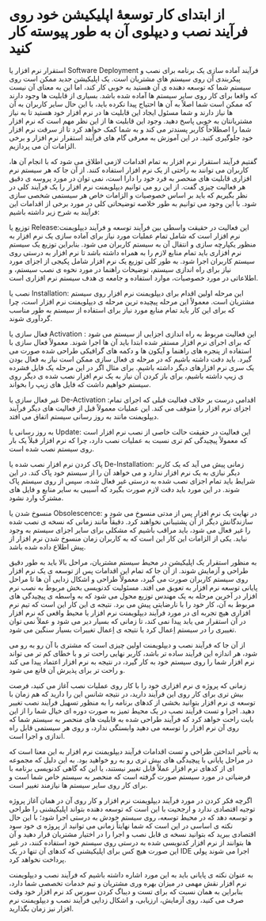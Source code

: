 # از ابتدای کار توسعهٔ اپلیکیشن خود روی فرآیند نصب و دیپلوی آن به طور پیوسته کار کنید

استقرار نرم افزار یا Software Deployment فرآیند آماده سازی یک برنامه برای نصب و پیکربندی آن روی سیستم های مشتریان است. یک اپلیکیشن جدید ممکن است روی سیستم شما که توسعه دهنده ی آن هستید به خوبی کار کند، اما این به معنای آن نیست که واقعا برای کار روی سایر سیستم ها آماده شده باشد. بسیاری از قابلیت ها وجود دارند که ممکن است شما اصلاً به آن ها احتیاج پیدا نکرده باید، با این حال سایر کاربران به آن ها نیاز دارند و شما مسئول ایجاد این قابلیت ها در نرم افزار خود هستید تا به نیاز مشتریانتان به خوبی پاسخ دهید. وجود این قابلیت ها از این نظر مهم است که نرم افزار شما را اصطلاحاً کاربر پسندتر می کند و به شما کمک خواهد کرد تا از سرقت نرم افزار خود جلوگیری کنید. در این آموزش به معرفی گام های فرآیند استقرار نرم افزار و برخی الزامات آن می پردازیم.

گفتیم فرآیند استقرار نرم افزار به تمام اقدامات لازمی اطلاق می شود که با انجام آن ها، کاربران می توانند به راحتی از یک نرم افزار استفاده کنند. از آن جا که هر سیستم نرم افزاری قابلیت های منحصر به فرد خود را دارا است، نمی توان در مورد پروسه ی دقیق هر فعالیت چیزی گفت. از این رو می توانیم دیپلویمنت نرم افزار را یک فرآیند کلی در نظر بگیریم که باید بر اساس خصوصیات و الزامات خاص هر سیستمی شخصی سازی شود. با این وجود می توانیم به طور خلاصه توضیحاتی کلی در مورد برخی از اقدامات این فرآیند به شرح زیر داشته باشیم:

توزیع یا Release:این فعالیت در حقیقت واسطی بین فرآیند توسعه و فرآیند دیپلویمنت نرم افزار است که شامل تمام عملیات مورد نیاز برای آماده سازی یک نرم افزار به منظور یکپارچه سازی و انتقال آن به سیستم کاربران می شود. بنابراین توزیع یک سیستم نرم افزاری باید تمام منابع لازم را به همراه داشته باشد تا نرم افزار به درستی روی سیستم کاربران اجرا شود. به طور کلی توزیع یک نرم افزار شامل پکیجی از اجزای مورد نیاز برای راه اندازی سیستم، توضیحات راهنما در مورد نحوه ی نصب سیستم، و اطلاعاتی در مورد خصوصیات، موارد استفاده و جامعه ی هدف سیستم نرم افزاری است.

 نصب یا Installation: این مرحله اولین اقدام برای دیپلویمنت نرم افزار روی سیستم مشتریان است. معمولاً این مرحله پیچیده ترین مرحله ی دیپلویمنت نرم افزار است، چرا که برای این کار باید تمام منابع مورد نیاز برای استفاده از سیستم به طور مناسب گردآوری شوند.

فعال سازی یا Activation : این فعالیت مربوط به راه اندازی اجزایی از سیستم می شود که برای اجرای نرم افزار مستقر شده ابتدا باید آن ها اجرا شوند. معمولاً فعال سازی با استفاده از پنجره های راهنما و آیکون ها و دکمه های گرافیکی طراحی شده صورت می گیرد. باید دقت داشته باشیم که در مرحله ی فعال سازی ممکن است نیاز به فعال بودن یک سری نرم افزارهای دیگر داشته باشیم. برای مثال اگر در این مرحله یک فایل فشرده ی زیپ داشته باشیم، برای باز کردن آن نیاز به یک نرم افزار نصب شده ی دیگر روی سیستم خواهیم داشت که فایل های زیپ را بخواند.

غیر فعال سازی یا De-Activation :اقدامی درست بر خلاف فعالیت قبلی که اجرای تمام اجزای نرم افزار را متوقف می کند. این عملیات معمولاً قبل از فعالیت های دیگر فرآیند دیپلویمنت مانند به روز رسانی سیستم اتفاق می افتد.

به روز رسانی یا Update: این فعالیت در حقیقت حالت خاصی از نصب نرم افزار است که معمولاً پیچیدگی کم تری نسبت به عملیات نصب دارد، چرا که نرم افزار قبلاً یک بار روی سیستم نصب شده است.

پاک کردن نرم افزار نصب شده یا De-Installation: زمانی پیش می آید که یک کاربر دیگر نیازی به یک نرم افزار ندارد و می خواهد آن را از سیستم خود پاک کند. در این شرایط باید تمام اجزای نصب شده به درستی غیر فعال شده، سپس از روی سیستم پاک شوند. در این مورد باید دقت لازم صورت بگیرد که آسیبی به سایر منابع و فایل های مشترک وارد نشود.

منسوخ شدن یا Obsolescence: در نهایت یک نرم افزار پس از مدتی منسوخ می شود و سازندگانش دیگر از آن پشتیبانی نخواهند کرد. دقیقاً مانند زمانی که نسخه ی نصب شده را غیر فعال می شود، باید مراقب باشیم که مشکلی برای سایر اجزای سیستم به وجود نیاید. یکی از الزامات این کار این است که به کاربران زمان منسوخ شدن نرم افزار از پیش اطلاع داده شده باشد.

به منظور استقرار یک اپلیکیشن در محیط سیستم مشتریان، مراحل بالا باید به طور دقیق طراحی و آزمایش شوند. از آن جا که تمام این اقدامات پس از توسعه ی یک نرم افزار روی سیستم کاربران صورت می گیرد، معمولاً طراحی و اشکال زدایی آن ها تا مراحل پایانی توسعه نرم افزار به تعویق می افتد. مسئولیت کدنویسی بخش مربوط به نصب نرم افزار در آخرین مرحله به یک مهندس توزیع محول می شود که به واسطه ی پیچیدگی های مربوط به آن، کار خود را با نارضایتی پیش می برد. نتیجه ی این کار این است که تیم نرم افزاری هیچ تجربه ای در مورد فرآیند دیپلویمنت نرم افزار یا محیط واقعی که نرم افزار در آن استقرار می یابد پیدا نمی کند، تا زمانی که بسیار دیر می شود و عملاً نمی توان تغییری را در سیستم اِعمال کرد یا نتیجه ی اِعمال تغییرات بسیار سنگین می شود.

از آن جا که فرآیند نصب و دیپلویمنت اولین چیزی است که مشتری با آن رو به رو می شود، هر اندازه این فرآیند ساده تر باشد، کاربر نهایی راحت تر و با خطای کم تر می تواند نرم افزار شما را روی سیستم خود به کار گیرد، در نتیجه به نرم افزار اعتماد پیدا می کند و راحت تر برای پذیرش آن قانع می شود.

زمانی که پروژه ی نرم افزاری خود را با کار روی عملیات نصب آغاز می کنید، فرصت بیش تری برای کار روی این فرآیند دارید، در نتیجه شانس این را دارید که هم زمان با توسعه ی نرم افزار بتوانید بخشی از کدهای برنامه را به منظور تسهیل فرآیند نصب تغییر دهید. اجرا و تست فرآیند نصب در یک محیط تمیز به صورت دوره ای خیال شما را از این بابت راحت خواهد کرد که فرآیند طراحی شده به قابلیت های منحصر به سیستم شما که روی آن نرم افزار را توسعه می دهید وابستگی ندارد، و روی هر سیستمی قابل راه اندازی و اجرا است.

به تأخیر انداختن طراحی و تست اقدامات فرآیند دیپلویمنت نرم افزار به این معنا است که در مراحل پایانی با پیچیدگی های بیش تری رو به رو خواهید بود. به این دلیل که مجموعه ای از کدهای نرم افزار عملاً قابل تغییر نیستند، یا این که گاهی کدنویسی برنامه با فرضیاتی در مورد سیستم صورت گرفته است که منحصر به سیستم خاص شما است و برای کار روی سایر سیستم ها نیازمند تغییر است.

اگرچه فکر کردن در مورد فرآیند دیپلویمنت نرم افزار و کار روی آن در همان آغاز پروژه توجیه اقتصادی ندارد و ارجحیت با این است که توسعه دهنده بتواند اپلیکیشنی را طراحی و توسعه دهد که در محیط توسعه، روی سیستم خودش به درستی اجرا شود؛ با این حال نکته ی اساسی در این است که شما نهایتاً زمانی می توانید از پروژه ی خود سود اقتصادی ببرید که بتوانید نسخه ی قابل نصب و اجرا را در اختیار مشتریان قرار دهید و آن ها بتوانند از نرم افزار کدنویسی شده به درستی روی سیستم خود استفاده کنند، در غیر این صورت هیچ کس برای اپلیکیشنی که کدهای آن تنها در یک IDE اجرا می شوند پولی پرداخت نخواهد کرد.

به عنوان نکته ی پایانی باید به این مورد اشاره داشته باشیم که فرآیند نصب و دیپلویمنت نرم افزار نقش مهمی در میزان بهره وری مشتریان و تیم خدمات تخصصی شما دارد، بنابراین به همان نسبت که برای تست و دیباگ کردن سورس کد نرم افزار خود وقت صرف می کنید، روی آزمایش، ارزیابی، و اشکال زدایی فرآیند نصب و دیپلویمنت نرم افزار نیز زمان بگذارید.

